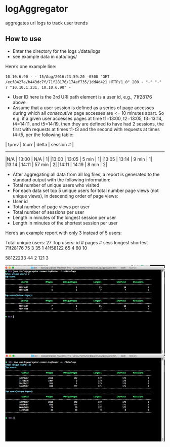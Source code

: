 # logAggregator
aggregates url logs to track user trends

How to use 
----------
* Enter the directory for the logs :/data/logs
* see example data in data/logs/

Here’s one example line:

`10.10.6.90 - - 15/Aug/2016:23:59:20 -0500 "GET /ecf8427e/b443dc7f/71f28176/174ef735/1dd4d421 HTTP/1.0" 200 - "-" "-" 7 "10.10.1.231, 10.10.6.90" -`

* User ID here is the 3rd URI path element is a user id, e.g., 71f28176 above
* Assume that a user session is defined as a series of page accesses during which all *consecutive* page accesses are <= 10 minutes apart. So e.g. if a given user accesses pages at time t1=13:00, t2=13:05, t3=13:14, t4=14:11, and t5=14:19, then they are defined to have had 2 sessions, the first with requests at times t1-t3 and the second with requests at times t4-t5, per the following table:

| tprev | tcurr | delta | session # |
-----  ----- -----  ---------
|N/A  |   13:00  |    N/A   |    1|
|13:00 |  13:05 |      5 min |    1|
|13:05 |  13:14 |      9 min  |    1|
|13:14  | 14:11  |     57 min |     2|
|14:11  | 14:19 |    8 min     |    2|

* After aggregating all data from all log files, a report is generated to the standard output with the following information:
* Total number of unique users who visited
* For each data set top 5 unique users for total number page views (not unique views), in descending order of page views:
* User id 
* Total number of page views per user
* Total number of sessions per user
* Length in minutes of the longest session per user
* Length in minutes of the shortest session per user

Here’s an example report with only 3 instead of 5 users:

Total unique users: 27
Top users:
id              # pages # sess  longest shortest
71f28176        75      3       35      1
41f58122        65      4       60      10

58122233        44      2       121     3


![alt text](https://github.com/dipika-m/logAggregator/blob/master/result/Screen%20Shot%202017-05-01%20at%204.37.01%20AM.png "Sample")
![alt text](https://github.com/dipika-m/logAggregator/blob/master/result/Screen%20Shot%202017-05-01%20at%204.38.27%20AM.png "Sample2")

